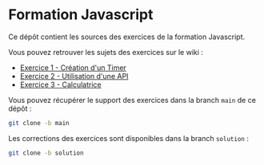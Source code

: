 # Formation Javascript

Ce dépôt contient les sources des exercices de la formation Javascript.

Vous pouvez retrouver les sujets des exercices sur le wiki :

- [Exercice 1 - Création d'un Timer](https://github.com/info-telecom-strasbourg/formation-js/wiki/Exercice-1)
- [Exercice 2 - Utilisation d'une API](<[https](https://github.com/info-telecom-strasbourg/formation-js/wiki/Exercice-2)>)
- [Exercice 3 - Calculatrice](https://github.com/info-telecom-strasbourg/formation-js/wiki/Exercice-3)

Vous pouvez récupérer le support des exercices dans la branch `main` de ce dépôt :

```bash
git clone -b main
```

Les corrections des exercices sont disponibles dans la branch `solution` :

```bash
git clone -b solution
```
